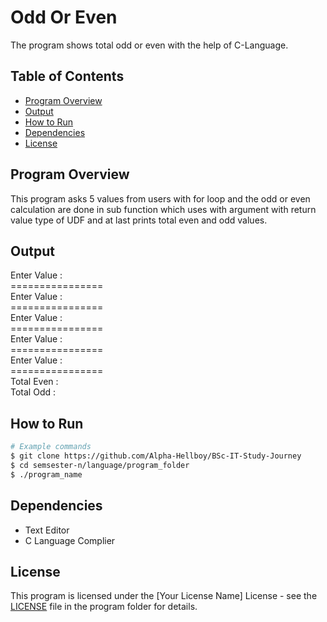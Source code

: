 # Odd Or Even

The program shows total odd or even with the help of C-Language.

## Table of Contents

- [Program Overview](#program-overview)
- [Output](#output)
- [How to Run](#how-to-run)
- [Dependencies](#dependencies)
- [License](#license)

## Program Overview

This program asks 5 values from users with for loop and the odd or even calculation are done in sub function which uses with argument with return value type of UDF and at last prints total even and odd values.

## Output

Enter Value : <br>
================<br> 
Enter Value : <br>
================<br>
Enter Value : <br>
================<br>
Enter Value : <br>
================<br>
Enter Value : <br>
================<br>
Total Even : <br>
Total Odd : 

## How to Run

```bash
# Example commands
$ git clone https://github.com/Alpha-Hellboy/BSc-IT-Study-Journey
$ cd semsester-n/language/program_folder
$ ./program_name
```

## Dependencies

- Text Editor
- C Language Complier

## License

This program is licensed under the [Your License Name] License - see the [LICENSE](LICENSE) file in the program folder for details.